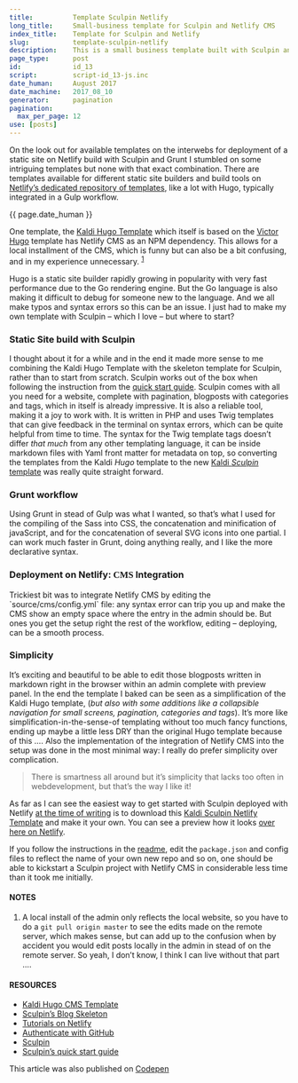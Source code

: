 ```yaml
---
title:          Template Sculpin Netlify
long_title:     Small-business template for Sculpin and Netlify CMS
index_title:    Template for Sculpin and Netlify
slug:           template-sculpin-netlify
description:    This is a small business template built with Sculpin and Netlify CMS
page_type:      post
id:             id_13
script:         script-id_13-js.inc
date_human:     August 2017
date_machine:   2017_08_10
generator:      pagination
pagination:
  max_per_page: 12
use: [posts]
---
```


On the look out for available templates on the interwebs for deployment of a static site on Netlify build with Sculpin and Grunt I stumbled on some intriguing templates but none with that exact combination. There are templates available for different static site builders and build tools on [Netlify’s dedicated repository of templates](https://github.com/netlify-templates), like a lot with Hugo, typically integrated in a Gulp workflow.

<p class="publication-list__item__meta" id="time"><time datetime="{{ page.date_machine|replace({'_':'-'}) }}">{{ page.date_human }}</time></p>

One template, the [Kaldi Hugo Template](https://github.com/netlify-templates/kaldi-hugo-cms-template) which itself is based on the [Victor Hugo](https://github.com/netlify/victor-hugo) template has Netlify <span class="small-caps">CMS</span> as an <span class="small-caps">NPM</span> dependency. This allows for a local installment of the <span class="small-caps">CMS</span>, which is funny but can also be a bit confusing, and in my experience unnecessary. <sup><a href="#note-1" class="sup-link" id="supLink1"> 1 </a></sup>

Hugo is a static site builder rapidly growing in popularity with very fast performance due to the Go rendering engine. But the Go language is also making it difficult to debug for someone new to the language. And we all make typos and syntax errors so this can be an issue. I just had to make my own template with Sculpin –  which I love –  but where to start?

### Static Site build with Sculpin
I thought about it for a while and in the end it made more sense to me combining the Kaldi Hugo Template with the skeleton template for Sculpin, rather than to start from scratch. Sculpin works out of the box when following the instruction from the [quick start guide](https://sculpin.io/getstarted/). Sculpin comes with all you need for a website, complete with pagination, blogposts with categories and tags, which in itself is already impressive. It is also a reliable tool, making it a joy to work with. It is written in <span class="small-caps">PHP</span> and uses Twig templates that can give feedback in the terminal on syntax errors, which can be quite helpful from time to time. The syntax for the Twig template tags doesn’t differ _that much_ from any other templating language, it can be inside markdown files with Yaml front matter for metadata on top, so converting the templates from the Kaldi _Hugo_ template to the new <a href="https://github.com/atelierbram/kaldi-sculpin-netlify-template">Kaldi _Sculpin_ template</a> was really quite straight forward.

### Grunt workflow
Using Grunt in stead of Gulp was what I wanted, so that’s what I used for the compiling of the Sass into <span class="small-caps">CSS</span>, the concatenation and minification of javaScript, and for the concatenation of several <span class="small-caps">SVG</span> icons into one partial. I can work much faster in Grunt, doing anything really, and I like the more declarative syntax.

<h3>Deployment on Netlify: <span class="small-caps" style="font-family:brandosans-semibold-v100">CMS</span> Integration</h3>
Trickiest bit was to integrate Netlify <span class="small-caps">CMS</span> by editing the `source/cms/config.yml` file: any syntax error can trip you up and make the <span class="small-caps">CMS</span> show an empty space where the entry in the admin should be. But ones you get the setup right the rest of the workflow, editing – deploying, can be a smooth process.

### Simplicity
It’s exciting and beautiful to be able to edit those blogposts written in markdown right in the browser within an admin complete with preview panel. In the end the template I baked can be seen as a simplification of the Kaldi Hugo template, (_but also with some additions like a collapsible navigation for small screens, pagination, categories and tags_). It’s more like simplification-in-the-sense-of templating without too much fancy functions, ending up maybe a little less <abbr title="Don’t repeat yourselve" style="text-decoration:none"><span class="small-caps">DRY</span></abbr> than the original Hugo template because of this &hellip;. Also the implementation of the integration of Netlify <span class="small-caps">CMS</span> into the setup was done in the most minimal way: I really do prefer simplicity over complication.

> There is smartness all around but it’s simplicity that lacks too often in webdevelopment, but that’s the way I like it!

As far as I can see the easiest way to get started with Sculpin deployed with Netlify [at the time of writing](#time) is to download this [Kaldi Sculpin Netlify Template](https://github.com/atelierbram/kaldi-sculpin-netlify-template) and make it your own. You can see a preview how it looks [over here on Netlify](http://kaldi-sculpin-template.netlify.com/).

If you follow the instructions in the [readme](https://github.com/atelierbram/kaldi-sculpin-netlify-template#README.md), edit the `package.json` and config files to reflect the name of your own new repo and so on, one should be able to kickstart a Sculpin project with Netlify <span class="small-caps">CMS</span> in considerable less time than it took me initially.


#### NOTES
1. <span id="note-1">A local install of the admin only reflects the local website, so you have to do a `git pull origin master` to see the edits made on the remote server, which makes sense, but can add up to the confusion when by accident you would edit posts locally in the admin in stead of on the remote server. So yeah, I don’t know, I think I can live without that part &hellip;.</span>

#### RESOURCES
- [Kaldi Hugo CMS Template](https://github.com/netlify-templates/kaldi-hugo-cms-template)
- [Sculpin’s Blog Skeleton](https://github.com/sculpin/sculpin-blog-skeleton)
- [Tutorials on Netlify](https://www.netlify.com/tags/tutorial/)
- [Authenticate with GitHub](https://github.com/netlify/netlify-cms/blob/master/docs/test-drive.md)
- [Sculpin](https://sculpin.io/)
- [Sculpin’s quick start guide](https://sculpin.io/getstarted/)


<span class="note">This article was also published on [Codepen](https://codepen.io/atelierbram/post/template-sculpin-netlify)</span>
